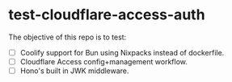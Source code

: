 # test-cloudflare-access-auth

The objective of this repo is to test:
- [ ] Coolify support for Bun using Nixpacks instead of dockerfile.
- [ ] Cloudflare Access config+management workflow.
- [ ] Hono's built in JWK middleware.
